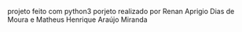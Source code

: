 projeto feito com python3
porjeto realizado por Renan Aprigio Dias de Moura e Matheus Henrique Araújo Miranda
